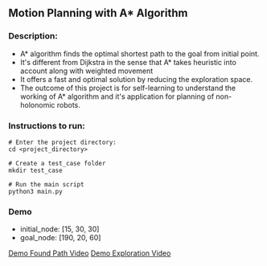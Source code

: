 ## Motion Planning with A* Algorithm

### Description:
- A* algorithm finds the optimal shortest path to the goal from initial point.
- It's different from Dijkstra in the sense that A* takes heuristic into account along with weighted movement
- It offers a fast and optimal solution by reducing the exploration space.
- The outcome of this project is for self-learning to understand the working of A* algorithm and it's application for planning of non-holonomic robots.

### Instructions to run:

```
# Enter the project directory:
cd <project_directory>

# Create a test_case folder
mkdir test_case

# Run the main script
python3 main.py
```

### Demo
- initial_node: [15, 30, 30]
- goal_node: [190, 20, 60]

[Demo Found Path Video](https://drive.google.com/file/d/1dt0LRGWb1CmS7rTfXNaj1zAyHEnNADZk/view?usp=sharing)
[Demo Exploration Video](https://drive.google.com/file/d/1QNRgHpORGCq57og5NT1GEbVHp3gIlbGf/view?usp=sharing)